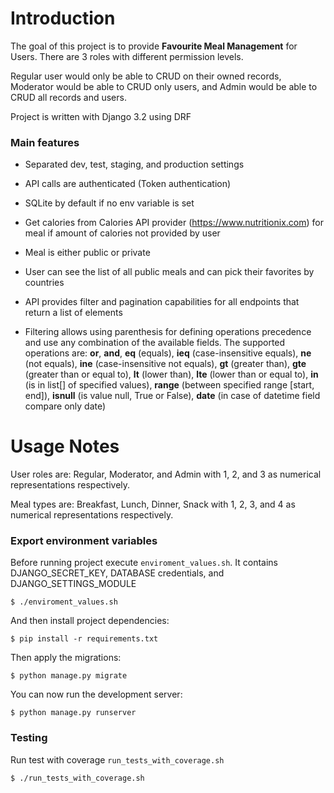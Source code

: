 # Introduction

The goal of this project is to provide **Favourite Meal Management** for Users. There are 3 roles with different permission levels. 

Regular user would only be able to CRUD on their owned records, Moderator would be able to CRUD only users, and Admin would be able to CRUD all records and users.

Project is written with Django 3.2 using DRF


### Main features

* Separated dev, test, staging, and production settings

* API calls are authenticated (Token authentication)

* SQLite by default if no env variable is set

* Get calories from Calories API provider (https://www.nutritionix.com) for meal if amount of calories not provided by user

* Meal is either public or private

* User can see the list of all public meals and can pick their favorites by countries

* API provides filter and pagination capabilities for all endpoints that return a list of elements

* Filtering allows using parenthesis for defining operations precedence and use any combination of the available fields. The supported operations are: **or**, **and**, **eq** (equals), **ieq** (case-insensitive equals), **ne** (not equals), **ine** (case-insensitive not equals), **gt** (greater than), **gte** (greater than or equal to), **lt** (lower than), **lte** (lower than or equal to), **in** (is in list[] of specified values), **range** (between specified range [start, end]), **isnull** (is value null, True or False), **date** (in case of datetime field compare only date)

# Usage Notes

User roles are: Regular, Moderator, and Admin with 1, 2, and 3 as numerical representations respectively.

Meal types are: Breakfast, Lunch, Dinner, Snack with 1, 2, 3, and 4 as numerical representations respectively.

### Export environment variables

Before running project execute `enviroment_values.sh`. It contains DJANGO_SECRET_KEY, DATABASE credentials, and DJANGO_SETTINGS_MODULE

    $ ./enviroment_values.sh
    
And then install project dependencies:

    $ pip install -r requirements.txt

Then apply the migrations:

    $ python manage.py migrate

You can now run the development server:

    $ python manage.py runserver
      
### Testing

Run test with coverage `run_tests_with_coverage.sh`

    $ ./run_tests_with_coverage.sh
